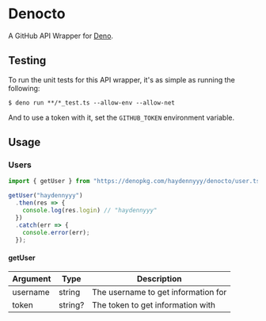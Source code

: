 # Denocto

A GitHub API Wrapper for [Deno](https://deno.land).

## Testing

To run the unit tests for this API wrapper, it's as simple as running the following:

```
$ deno run **/*_test.ts --allow-env --allow-net
```

And to use a token with it, set the `GITHUB_TOKEN` environment variable.

## Usage

### Users

```ts
import { getUser } from "https://denopkg.com/haydennyyy/denocto/user.ts"

getUser("haydennyyy")
  .then(res => {
    console.log(res.login) // "haydennyyy"
  })
  .catch(err => {
    console.error(err);
  });
```

#### getUser

| Argument | Type    | Description                         |
|----------|---------|-------------------------------------|
| username | string  | The username to get information for |
| token    | string? | The token to get information with   |

